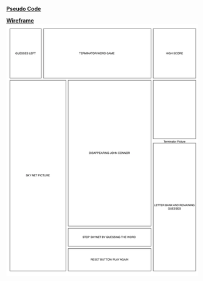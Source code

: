 





<span style="text-decoration: underline;">**Pseudo Code**</span>







<span style="text-decoration: underline;">**Wireframe**</span>
![Wireframe](/assets/Wireframe.png)